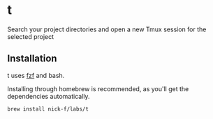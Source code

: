 # t

Search your project directories and open a new Tmux session for the selected project

## Installation

t uses [fzf](https://github.com/junegunn/fzf) and bash.

Installing through homebrew is recommended, as you'll get the dependencies automatically.

```
brew install nick-f/labs/t
```
